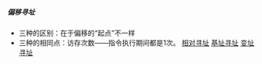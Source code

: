 ##### 偏移寻址
-   三种的区别：在于偏移的“起点”不一样
-   三种的相同点：访存次数——指令执行期间都是1次。
[相对寻址](考研/408/计算机组成原理/相对寻址.md)
[基址寻址](考研/408/计算机组成原理/基址寻址.md)
[变址寻址](考研/408/计算机组成原理/变址寻址.md)